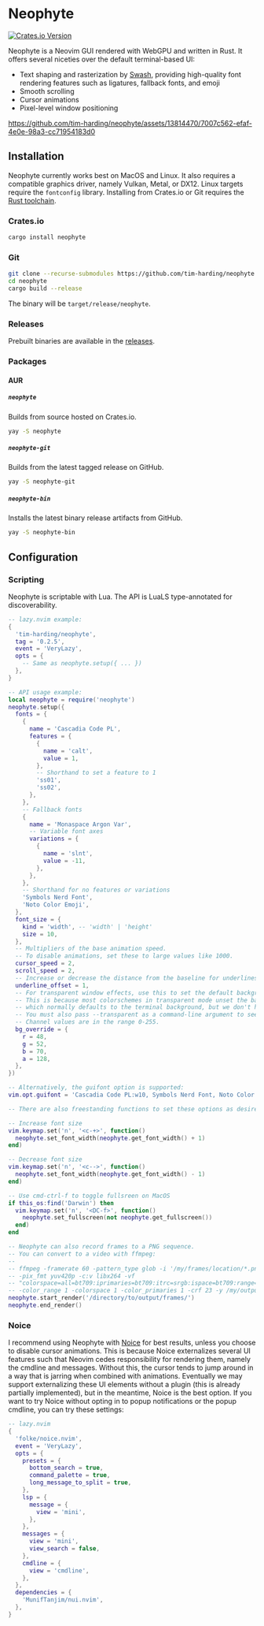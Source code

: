 # Neophyte

[![Crates.io Version](https://img.shields.io/crates/v/neophyte)](https://crates.io/crates/neophyte)

Neophyte is a Neovim GUI rendered with WebGPU and written in Rust. 
It offers several niceties over the default terminal-based UI:

- Text shaping and rasterization by [Swash](https://github.com/dfrg/swash),
  providing high-quality font rendering features such as ligatures, fallback
  fonts, and emoji
- Smooth scrolling
- Cursor animations
- Pixel-level window positioning

https://github.com/tim-harding/neophyte/assets/13814470/7007c562-efaf-4e0e-98a3-cc71954183d0

## Installation

Neophyte currently works best on MacOS and Linux. It also requires a compatible
graphics driver, namely Vulkan, Metal, or DX12. Linux targets require the
`fontconfig` library. Installing from Crates.io or Git requires the [Rust
toolchain](https://www.rust-lang.org/tools/install).

### Crates.io
```bash
cargo install neophyte
```

### Git
```bash
git clone --recurse-submodules https://github.com/tim-harding/neophyte
cd neophyte
cargo build --release
```

The binary will be `target/release/neophyte`. 

### Releases
Prebuilt binaries are available in the
[releases](https://github.com/tim-harding/neophyte/releases/latest). 

### Packages

#### AUR

##### `neophyte`

Builds from source hosted on Crates.io.

```bash
yay -S neophyte
```

##### `neophyte-git`

Builds from the latest tagged release on GitHub.

```bash
yay -S neophyte-git
```

##### `neophyte-bin`

Installs the latest binary release artifacts from GitHub.

```bash
yay -S neophyte-bin
```

## Configuration

### Scripting

Neophyte is scriptable with Lua. The API is LuaLS type-annotated for
discoverability. 

```lua
-- lazy.nvim example:
{
  'tim-harding/neophyte',
  tag = '0.2.5',
  event = 'VeryLazy',
  opts = {
    -- Same as neophyte.setup({ ... })
  },
}

-- API usage example:
local neophyte = require('neophyte')
neophyte.setup({
  fonts = {
    {
      name = 'Cascadia Code PL',
      features = {
        {
          name = 'calt',
          value = 1,
        },
        -- Shorthand to set a feature to 1
        'ss01', 
        'ss02',
      },
    },
    -- Fallback fonts 
    {
      name = 'Monaspace Argon Var',
      -- Variable font axes
      variations = {
        {
          name = 'slnt',
          value = -11,
        },
      },
    },
    -- Shorthand for no features or variations
    'Symbols Nerd Font',
    'Noto Color Emoji',
  },
  font_size = {
    kind = 'width', -- 'width' | 'height'
    size = 10,
  },
  -- Multipliers of the base animation speed.
  -- To disable animations, set these to large values like 1000.
  cursor_speed = 2,
  scroll_speed = 2,
  -- Increase or decrease the distance from the baseline for underlines.
  underline_offset = 1,
  -- For transparent window effects, use this to set the default background color. 
  -- This is because most colorschemes in transparent mode unset the background,
  -- which normally defaults to the terminal background, but we don't have that here. 
  -- You must also pass --transparent as a command-line argument to see the effect.
  -- Channel values are in the range 0-255. 
  bg_override = {
    r = 48,
    g = 52,
    b = 70,
    a = 128,
  },
})

-- Alternatively, the guifont option is supported:
vim.opt.guifont = 'Cascadia Code PL:w10, Symbols Nerd Font, Noto Color Emoji'

-- There are also freestanding functions to set these options as desired:

-- Increase font size
vim.keymap.set('n', '<c-+>', function()
  neophyte.set_font_width(neophyte.get_font_width() + 1)
end)

-- Decrease font size
vim.keymap.set('n', '<c-->', function()
  neophyte.set_font_width(neophyte.get_font_width() - 1)
end)

-- Use cmd-ctrl-f to toggle fullsreen on MacOS
if this_os:find('Darwin') then
  vim.keymap.set('n', '<DC-f>', function()
    neophyte.set_fullscreen(not neophyte.get_fullscreen())
  end)
end

-- Neophyte can also record frames to a PNG sequence.
-- You can convert to a video with ffmpeg:
--
-- ffmpeg -framerate 60 -pattern_type glob -i '/my/frames/location/*.png' 
-- -pix_fmt yuv420p -c:v libx264 -vf 
-- "colorspace=all=bt709:iprimaries=bt709:itrc=srgb:ispace=bt709:range=tv:irange=pc"  
-- -color_range 1 -colorspace 1 -color_primaries 1 -crf 23 -y /my/output/video.mp4
neophyte.start_render('/directory/to/output/frames/')
neophyte.end_render()
```

### Noice

I recommend using Neophyte with [Noice](https://github.com/folke/noice.nvim) for
best results, unless you choose to disable cursor animations. This is because
Noice externalizes several UI features such that Neovim cedes responsibility
for rendering them, namely the cmdline and messages. Without this, the cursor
tends to jump around in a way that is jarring when combined with animations.
Eventually we may support externalizing these UI elements without a plugin
(this is already partially implemented), but in the meantime, Noice is the
best option. If you want to try Noice without opting in to popup notifications
or the popup cmdline, you can try these settings:

```lua
-- lazy.nvim
{
  'folke/noice.nvim',
  event = 'VeryLazy',
  opts = {
    presets = {
      bottom_search = true,
      command_palette = true,
      long_message_to_split = true,
    },
    lsp = {
      message = {
        view = 'mini',
      },
    },
    messages = {
      view = 'mini',
      view_search = false,
    },
    cmdline = {
      view = 'cmdline',
    },
  },
  dependencies = {
    'MunifTanjim/nui.nvim',
  },
}
```

